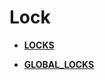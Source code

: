 # Lock<a name="EN-US_TOPIC_0289900886"></a>

-   **[LOCKS](LOCKS.md)**  

-   **[GLOBAL\_LOCKS](GLOBAL_LOCKS.md)**  


